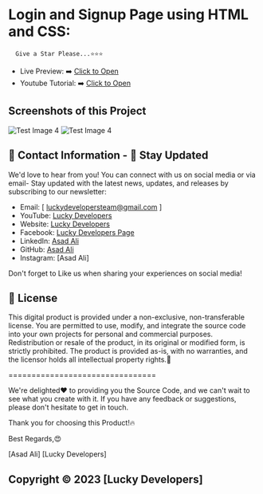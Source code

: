 # Login and Signup Page using HTML and CSS:
      Give a Star Please...⭐⭐⭐
- Live Preview: ➡️ [Click to Open](https://asadaliofficials.github.io/Login-and-Signup-Page-using-HTML-and-CSS/)
- Youtube Tutorial: ➡️ [Click to Open](https://www.youtube.com/@luckydevelopers/videos)

## Screenshots of this Project
![Test Image 4](https://blogger.googleusercontent.com/img/b/R29vZ2xl/AVvXsEjBALTQixXFS_XUPLhf-q7KZQiQuTNJnC9sueqzOdKeec2yPiqDq2d23pYJ0BX4v4ZFSTvQdNJyXZJXzDMdQ54j-nFcctGHQkS4ZSy-JHrmb5a-YcxWz5iBaszrxOOwZEckZ8NKnVPgFmUj8c6UL7Nv1ncMpBFzDXxpin-MjkbbiARkHSm_BFMpGzDM5-QJ/w640-h394/Screenshot%202024-07-01%20223548.png)
![Test Image 4](https://blogger.googleusercontent.com/img/b/R29vZ2xl/AVvXsEiLq-vjgDxEXtShetqCyL22IuXoKzaHdRT92nk_icRRUhcedh-PaZ8hluh-nsC95vfohRUZEKYf0scBILkrQQdHSTtIEjl66hrkqN7WlIYCtbZOhiYA4atOWUZ8wvAJk1uNNwvEkB06GN13TzGJ9hueMzEKwtHZSPFZYgkJ8zwnvAVBfH6XRxiMiMeqI24v/w640-h396/Screenshot%202024-07-01%20223615.png)
## 📧 Contact Information - 🌟 Stay Updated

We'd love to hear from you! You can connect with us on social media or
via email- Stay updated with the latest news, updates, and releases by
subscribing to our newsletter:

- Email: [ luckydevelopersteam@gmail.com ]
- YouTube: [Lucky Developers](https://www.youtube.com/@luckydevelopers)
- Website: [Lucky Developers](https://lucky-developers.blogspot.com)
- Facebook: [Lucky Developers Page](https://www.facebook.com/people/Lucky-Developers/61552231797004)
- LinkedIn: [Asad Ali](https://www.linkedin.com/in/asadalijatt)
- GitHub: [Asad Ali](https://github.com/asadaliofficials)
- Instagram: [Asad Ali]

Don't forget to Like us when sharing your experiences on social media!

## 🪪 License

This digital product is provided under a non-exclusive, non-transferable
license. You are permitted to use, modify, and integrate the source code
into your own projects for personal and commercial purposes.
Redistribution or resale of the product, in its original or modified
form, is strictly prohibited. The product is provided as-is, with no
warranties, and the licensor holds all intellectual property rights.📜

================================

We're delighted❤️ to providing you the Source Code, and
we can't wait to see what you create with it. If you have any feedback
or suggestions, please don't hesitate to get in touch.

Thank you for choosing this Product!🔥

Best Regards,😍

[Asad Ali] [Lucky Developers]
##
## Copyright © 2023 [Lucky Developers]
